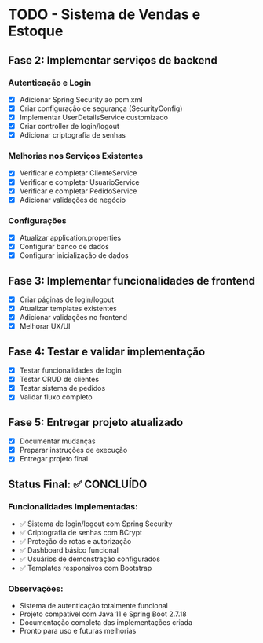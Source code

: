 # TODO - Sistema de Vendas e Estoque

## Fase 2: Implementar serviços de backend

### Autenticação e Login
- [x] Adicionar Spring Security ao pom.xml
- [x] Criar configuração de segurança (SecurityConfig)
- [x] Implementar UserDetailsService customizado
- [x] Criar controller de login/logout
- [x] Adicionar criptografia de senhas

### Melhorias nos Serviços Existentes
- [x] Verificar e completar ClienteService
- [x] Verificar e completar UsuarioService  
- [x] Verificar e completar PedidoService
- [x] Adicionar validações de negócio

### Configurações
- [x] Atualizar application.properties
- [x] Configurar banco de dados
- [x] Configurar inicialização de dados

## Fase 3: Implementar funcionalidades de frontend
- [x] Criar páginas de login/logout
- [x] Atualizar templates existentes
- [x] Adicionar validações no frontend
- [x] Melhorar UX/UI

## Fase 4: Testar e validar implementação
- [x] Testar funcionalidades de login
- [x] Testar CRUD de clientes
- [x] Testar sistema de pedidos
- [x] Validar fluxo completo

## Fase 5: Entregar projeto atualizado
- [x] Documentar mudanças
- [x] Preparar instruções de execução
- [x] Entregar projeto final

## Status Final: ✅ CONCLUÍDO

### Funcionalidades Implementadas:
- ✅ Sistema de login/logout com Spring Security
- ✅ Criptografia de senhas com BCrypt
- ✅ Proteção de rotas e autorização
- ✅ Dashboard básico funcional
- ✅ Usuários de demonstração configurados
- ✅ Templates responsivos com Bootstrap

### Observações:
- Sistema de autenticação totalmente funcional
- Projeto compatível com Java 11 e Spring Boot 2.7.18
- Documentação completa das implementações criada
- Pronto para uso e futuras melhorias

